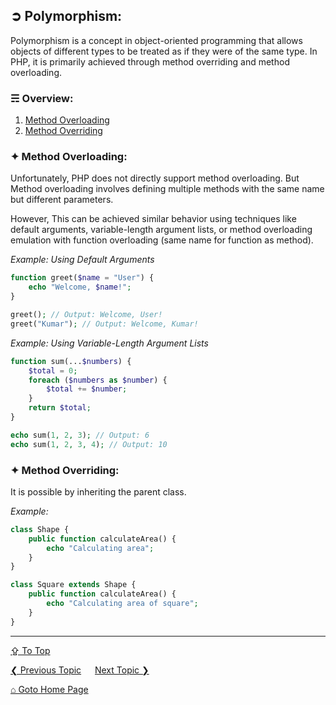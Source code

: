 ## &#10162; Polymorphism:
Polymorphism is a concept in object-oriented programming that allows objects of different types to be treated as if they were of the same type. In PHP, it is primarily achieved through method overriding and method overloading.

### &#9780; Overview:
1. [Method Overloading](#-method-overloading)
2. [Method Overriding](#-method-overriding)

### &#10022; Method Overloading:
Unfortunately, PHP does not directly support method overloading. But Method overloading involves defining multiple methods with the same name but different parameters.

However, This can be achieved similar behavior using techniques like default arguments, variable-length argument lists, or method overloading emulation with function overloading (same name for function as method).

*Example: Using Default Arguments*

```php
function greet($name = "User") {
    echo "Welcome, $name!";
}

greet(); // Output: Welcome, User!
greet("Kumar"); // Output: Welcome, Kumar!
```

*Example: Using Variable-Length Argument Lists*

```php
function sum(...$numbers) {
    $total = 0;
    foreach ($numbers as $number) {
        $total += $number;
    }
    return $total;
}

echo sum(1, 2, 3); // Output: 6
echo sum(1, 2, 3, 4); // Output: 10
```

### &#10022; Method Overriding:
It is possible by inheriting the parent class.

*Example:*
```php
class Shape {
    public function calculateArea() {
        echo "Calculating area";
    }
}

class Square extends Shape {
    public function calculateArea() {
        echo "Calculating area of square";
    }
}
```

---
[&#8682; To Top](#-polymorphism)

[&#10094; Previous Topic](./inheritance.md) &emsp; [Next Topic &#10095;](./encapsulation.md)

[&#8962; Goto Home Page](../README.md)